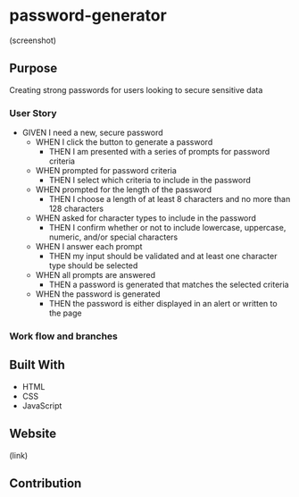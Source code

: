 # password-generator
(screenshot)
## Purpose
Creating strong passwords for users looking to secure sensitive data

### User Story
- GIVEN I need a new, secure password
	- WHEN I click the button to generate a password
		- THEN I am presented with a series of prompts for password criteria
	- WHEN prompted for password criteria
		- THEN I select which criteria to include in the password
	- WHEN prompted for the length of the password
		- THEN I choose a length of at least 8 characters and no more than 128 characters
	- WHEN asked for character types to include in the password
		- THEN I confirm whether or not to include lowercase, uppercase, numeric, and/or special characters
	- WHEN I answer each prompt
		- THEN my input should be validated and at least one character type should be selected
	- WHEN all prompts are answered
		- THEN a password is generated that matches the selected criteria
	- WHEN the password is generated
		- THEN the password is either displayed in an alert or written to the page
### Work flow and branches
## Built With
- HTML
- CSS
- JavaScript
## Website
(link)
## Contribution
